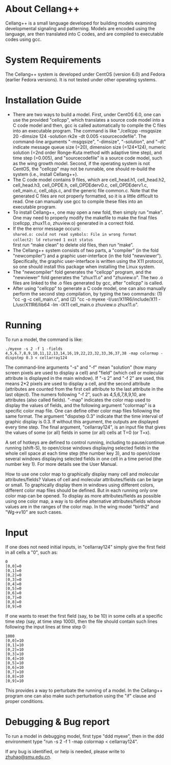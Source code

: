 # About Cellang++
Cellang++ is a small language developed for building models examining developmental signaling and patterning. Models are encoded using the language, are then translated into C codes, and are compiled to executable codes using gcc. 

# System Requirements
The Cellang++ system is developed under CentOS (version 6.0) and Fedora (earlier Fedora versions). It is not tested under other operating systems.

# Installation Guide
- There are two ways to build a model. First, under CentOS 6.0, one can use the provided "cellcpp", which translates a source code model into a C code model and then, gcc is called automatically to compile the C files into an executable program. The command is like "./cellcpp -msgqsize 20 -dimsize 124 -solution rk2e -dt 0.005 <sourcecodefile". The command-line arguments "-msgqsize", "-dimsize", "-solution", and "-dt" indicate message queue size (=20), dimension size (=124*124), numeric solution (=2nd order Ronge-Kuta method with adaptive time step), and time step (=0.005), and "sourcecodefile" is a source code model, such as the wing growth model. Second, if the operating system is not CentOS, the "cellcpp" may not be runnable, one should re-build the system (i.e., install Cellang++).   
- The C code model contains 9 files, which are cell_head.h1, cell_head.h2, cell_head.h3, cell_OPDE.h, cell_OPDEderv0.c, cell_OPDEderv1.c, cell_main.c, cell_objs.c, and the generic file common.c. Note that the generated C files are not properly formatted, so it is a little difficult to read. One can manually use gcc to compile these files into an executable program.
- To install Cellang++, one may open a new fold, then simply run "make". One may need to properly modify the makefile to make the final files (cellcpp, zhux11.o, zhuview.o) generated in a correct fold. 
- If the the error message occurs:  
	`shared.o: could not read symbols: File in wrong format`  
	`collect2: ld returned 1 exit status`  
  first run “make clean” to delete old files, then run “make”.
- The Cellang++ system consists of two parts, a "compiler" (in the fold "newcompiler") and a graphic user-interface (in the fold "newviewer"). Specifically, the graphic user-interface is written using the X11 protocol, so one should install this package when installing the Linux system.
- The "newcompiler" fold generates the "cellcpp" program, and the "newviewer" fold generates the "zhux11.o" and "zhuview.o". The two .o files are linked to the .o files generated by gcc, after "cellcpp" is called.  
- After using "cellcpp" to generate a C code model, one can also manually perform the second step compilation, by typing the two commands: (1) "cc -g -c cell_main.c", and (2) "cc -o myexe -I/usr/X11R6/include/X11 -L/usr/X11R6/lib64 -lm -lX11 cell_main.o zhuview.o zhux11.o". 

# Running 
To run a model, the command is like:

```
./myexe -s 2 -f 1 -fields 4,5,6,7,8,9,10,11,12,13,14,16,19,22,23,32,33,36,37,38 -map colormap -dispstep 0.3 < cellarray124
```

The command-line arguments "-s" and "-f" mean "solution" (how many screen pixels are used to display a cell) and "field" (which cell or molecular attribute is displayed in the main window). If "-s 2" and "-f 2" are used, this means 2*2 pixels are used to display a cell, and the second attribute (attributes are counted from the first cell attribute to the last attribute in the last object). The numers following "-f 2", such as 4,5,6,7,8,9,10, are attributes (also called fields). "-map" indicates the color map used to display the values of fields, and the following argument "colormap" is a specific color map file. One can define other color map files following the same format. The argument "dispstep 0.3" indicate that the time interval of graphic display is 0.3. If without this argument, the outputs are displayed every time step. The final argument, "cellarray124", is an input file that gives the values of some (or all) fields in some (or all) cells at T=0 (or T=x).

A set of hotkeys are defined to control running, including to pause/continue running (shift-S), to open/close windows displaying selected fields in the whole cell space at each time step (the number key 3), and to open/close several windows displaying selected fields in one cell in a time period (the number key 1). For more details see the User Manual.

How to use one color map to graphically display many cell and molecular attributes/fields? Values of cell and molecular attributes/fields can be large or small. To graphically display them in windows using different colors, different color map files should be defined. But in each running only one color map can be opened. To display as more attributes/fields as possible using one color map, a way is to define alternative attributes/fields whose values are in the ranges of the color map. In the wing model "birth2" and "Wg->v10" are such cases.

# Input
If one does not need initial inputs, in "cellarray124" simply give the first field in all cells a "0", such as: 

```
0
[0,0]=0
[0,1]=0
[0,2]=0
[0,3]=0
[0,4]=0
[0,5]=0
[0,6]=0
[0,7]=0
[0,8]=0
[0,9]=0
```

If one wants to reset the first field (say, to be 10) in some cells at a specific time step (say, at time step 1000), then the file should contain such lines following the input lines at time step 0: 

```
1000
[0,0]=10
[0,1]=10
[0,2]=10
[0,3]=10
[0,4]=10
[0,5]=10
[0,6]=10
[0,7]=10
[0,8]=10
[0,9]=10
```

This provides a way to perturbate the running of a model. In the Cellang++ program one can also make such perturbation using the "if" clause and proper conditions.


# Debugging & Bug report
To run a model in debugging model, first type "ddd myexe", then in the ddd environment type "run -s 2 -f 1 -map colormap < cellarray124".

If any bug is identified, or help is needed, please write to zhuhao@smu.edu.cn.

